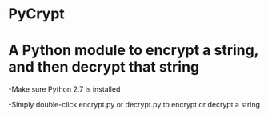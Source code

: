 PyCrypt
=======
A Python module to encrypt a string, and then decrypt that string
=======
-Make sure Python 2.7 is installed

-Simply double-click encrypt.py or decrypt.py to encrypt or decrypt a string